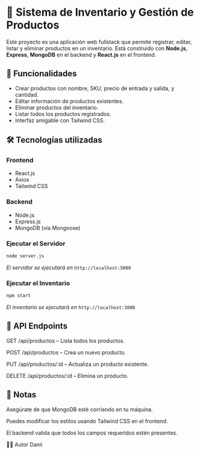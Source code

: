 # 🧾 Sistema de Inventario y Gestión de Productos

Este proyecto es una aplicación web fullstack que permite registrar, editar, listar y eliminar productos en un inventario. Está construido con **Node.js**, **Express**, **MongoDB** en el backend y **React.js** en el frontend.

## 🚀 Funcionalidades

- Crear productos con nombre, SKU, precio de entrada y salida, y cantidad.
- Editar información de productos existentes.
- Eliminar productos del inventario.
- Listar todos los productos registrados.
- Interfaz amigable con Tailwind CSS.

## 🛠️ Tecnologías utilizadas

### Frontend
- React.js
- Axios
- Tailwind CSS

### Backend
- Node.js
- Express.js
- MongoDB (vía Mongoose)

### Ejecutar el Servidor
```bash
node server.js
```
_El servidor se ejecutará en_ `http://localhost:5000`

### Ejecutar el Inventario
```bash
npm start
```
_El inventario se ejecutará en_ `http://localhost:3000`


## 📡 API Endpoints

GET /api/productos – Lista todos los productos.

POST /api/productos – Crea un nuevo producto.

PUT /api/productos/:id – Actualiza un producto existente.

DELETE /api/productos/:id – Elimina un producto.

## 📌 Notas
Asegúrate de que MongoDB esté corriendo en tu máquina.

Puedes modificar los estilos usando Tailwind CSS en el frontend.

El backend valida que todos los campos requeridos estén presentes.

🧑‍💻 Autor Danii

